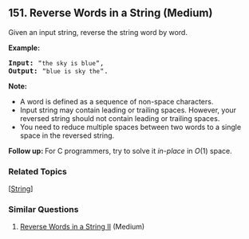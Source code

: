 <!--|This file generated by command(leetcode description); DO NOT EDIT.    |-->
<!--+----------------------------------------------------------------------+-->
<!--|@author    Openset <openset.wang@gmail.com>                           |-->
<!--|@link      https://github.com/openset                                 |-->
<!--|@home      https://github.com/openset/leetcode                        |-->
<!--+----------------------------------------------------------------------+-->

## 151. Reverse Words in a String (Medium)

<p>Given an input string, reverse the string word by word.</p>

<p><strong>Example:&nbsp;&nbsp;</strong></p>

<pre>
<strong>Input:</strong> &quot;<code>the sky is blue</code>&quot;,
<strong>Output:&nbsp;</strong>&quot;<code>blue is sky the</code>&quot;.
</pre>

<p><strong>Note:</strong></p>

<ul>
	<li>A word is defined as a sequence of non-space characters.</li>
	<li>Input string may contain leading or trailing spaces. However, your reversed string should not contain leading or trailing spaces.</li>
	<li>You need to reduce multiple spaces between two words to a single space in the reversed string.</li>
</ul>

<p><strong>Follow up:&nbsp;</strong>For C programmers, try to solve it <em>in-place</em> in <em>O</em>(1) space.</p>


### Related Topics
  [[String](https://github.com/openset/leetcode/tree/master/tag/string/README.md)]

### Similar Questions
  1. [Reverse Words in a String II](https://github.com/openset/leetcode/tree/master/problems/reverse-words-in-a-string-ii) (Medium)
